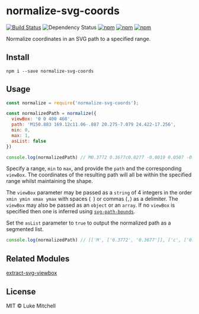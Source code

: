 # normalize-svg-coords

[![Build Status](https://travis-ci.org/lukem512/normalize-svg-coords.svg?branch=master)](https://travis-ci.org/lukem512/normalize-svg-coords) ![Dependency Status](https://david-dm.org/lukem512/normalize-svg-coords.svg) [![npm](https://img.shields.io/npm/l/normalize-svg-coords.svg)](https://www.npmjs.com/package/normalize-svg-coords) [![npm](https://img.shields.io/npm/v/normalize-svg-coords.svg)](https://www.npmjs.com/package/normalize-svg-coords) [![npm](https://img.shields.io/npm/dm/normalize-svg-coords.svg)](https://www.npmjs.com/package/normalize-svg-coords)

Normalize coordinates in an SVG path to a specified range.

## Install

```
npm i --save normalize-svg-coords
```

## Usage

```js
const normalize = require('normalize-svg-coords');

const normalizedPath = normalize({
  viewBox: '0 0 400 460',
  path: 'M150.883 169.12c11.06-.887 20.275-7.079 24.422-17.256',
  min: 0,
  max: 1,
  asList: false
})

console.log(normalizedPath) // M0.3772 0.3677c0.0277 -0.0019 0.0507 -0.0154 0.0611 -0.0375
```

Specify a range, `min` to `max`, and provide the `path` and the corresponding
`viewBox`. The coordinates of the resulting path will all be within the
specified range whilst maintaining the shape.

The `viewBox` parameter may be passed as a `string` of 4 integers in the order
`xmin ymin xmax ymax` with spaces (` `) or commas (`,`) as a delimiter. The
`viewBox` may also be passed as an `object` or an `array`. If no `viewBox` is specified then one is inferred using [`svg-path-bounds`](https://npmjs.com/package/svg-path-bounds).

Set the `asList` parameter to `true` to output the normalized path as a segmented list.

```js
console.log(normalizedPath) // [['M', ['0.3772', '0.3677']], ['c', ['0.0277', '-0.0019', '0.0507', '-0.0154', '0.0611', '-0.0375']]]
```

## Related Modules

[extract-svg-viewbox](https://github.com/lukem512/extract-svg-viewbox)

## License

MIT © Luke Mitchell

